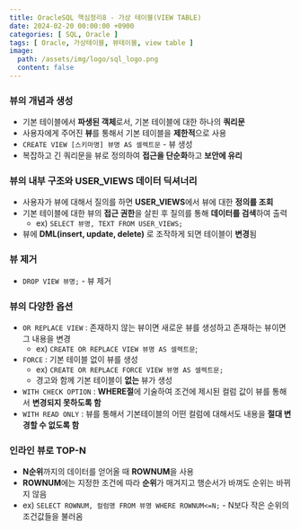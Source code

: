 ```yaml
---
title: OracleSQL 핵심정리8 - 가상 테이블(VIEW TABLE)
date: 2024-02-20 00:00:00 +0900
categories: [ SQL, Oracle ]
tags: [ Oracle, 가상테이블, 뷰테이블, view table ]
image:
  path: /assets/img/logo/sql_logo.png
  content: false
---
```


### **뷰의 개념과 생성**

- 기본 테이블에서 **파생된 객체**로서, 기본 테이블에 대한 하나의 **쿼리문**
- 사용자에게 주어진 **뷰**를 통해서 기본 테이블을 **제한적**으로 사용
- `CREATE VIEW [스키마명] 뷰명 AS 셀렉트문` - 뷰 생성
- 복잡하고 긴 쿼리문을 뷰로 정의하여 **접근을 단순화**하고 **보안에 유리**

### **뷰의 내부 구조와 USER_VIEWS 데이터 딕셔너리**

- 사용자가 뷰에 대해서 질의를 하면 **USER_VIEWS**에서 뷰에 대한 **정의를 조회**
- 기본 테이블에 대한 뷰의 **접근 권한**을 살핀 후 질의를 통해 **데이터를 검색**하여 출력
  - ex) `SELECT 뷰명, TEXT FROM USER_VIEWS;`
- 뷰에 **DML(insert, update, delete)** 로 조작하게 되면 테이블이 **변경**됨

### **뷰 제거**

- `DROP VIEW 뷰명;` - 뷰 제거

### **뷰의 다양한 옵션**

- `OR REPLACE VIEW` : 존재하지 않는 뷰이면 새로운 뷰를 생성하고 존재하는 뷰이면 그 내용을 변경
  - ex) `CREATE OR REPLACE VIEW 뷰명 AS 셀렉트문`;
- `FORCE` : 기본 테이블 없이 뷰를 생성
  - ex) `CREATE OR REPLACE FORCE VIEW 뷰명 AS 셀렉트문;`
  - 경고와 함께 기본 테이블이 **없는** 뷰가 생성
- `WITH CHECK OPTION` : **WHERE절**에 기술하여 조건에 제시된 컬럼 값이 뷰를 통해서 **변경되지 못하도록 함**
- `WITH READ ONLY` : 뷰를 통해서 기본테이블의 어떤 컬럼에 대해서도 내용을 **절대 변경할 수 없도록 함**

### **인라인 뷰로 TOP-N**

- **N순위**까지의 데이터를 얻어올 때 **ROWNUM**을 사용
- **ROWNUM**에는 지정한 조건에 따라 **순위**가 매겨지고 행순서가 바껴도 순위는 바뀌지 않음
- ex) `SELECT ROWNUM, 컬럼명 FROM 뷰명 WHERE ROWNUM<=N;` - N보다 작은 순위의 조건값들을 불러옴
